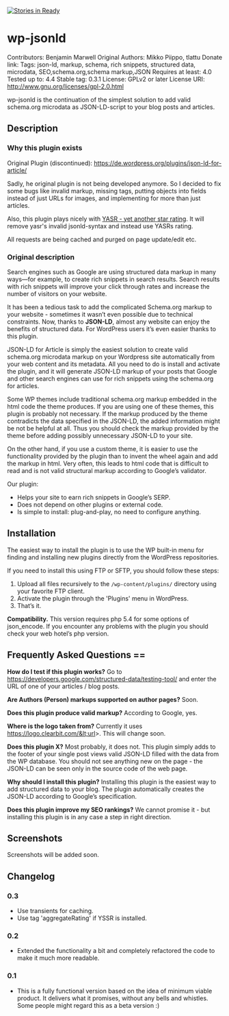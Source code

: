 [![Stories in Ready](https://badge.waffle.io/bmhm/wp-jsonld.png?label=ready&title=Ready)](https://waffle.io/bmhm/wp-jsonld)
# wp-jsonld

Contributors: Benjamin Marwell
Original Authors: Mikko Piippo, tlattu
Donate link:
Tags: json-ld, markup, schema, rich snippets, structured data, microdata, SEO,schema.org,schema markup,JSON
Requires at least: 4.0
Tested up to: 4.4
Stable tag: 0.3.1
License: GPLv2 or later
License URI: http://www.gnu.org/licenses/gpl-2.0.html

wp-jsonld is the continuation of the simplest solution to add valid schema.org microdata as JSON-LD-script to your blog posts and articles.

## Description

### Why this plugin exists
Original Plugin (discontinued): https://de.wordpress.org/plugins/json-ld-for-article/

Sadly, he original plugin is not being developed anymore. So I decided to fix some bugs like invalid markup,
    missing tags, putting objects into fields instead of just URLs for images, and implementing for more than just
    articles.

Also, this plugin plays nicely with [YASR - yet another star rating](https://de.wordpress.org/plugins/yet-another-stars-rating/). It will
remove yasr's invalid jsonld-syntax and instead use YASRs rating.

All requests are being cached and purged on page update/edit etc.

### Original description
Search engines such as Google are using structured data markup in many ways—for example, to create rich snippets in search results. Search results with rich snippets will improve your click through rates and increase the number of visitors on your website.

It has been a tedious task to add the complicated Schema.org markup to your website - sometimes it wasn’t even possible due to technical constraints. Now, thanks to **JSON-LD**, almost any website can enjoy the benefits of structured data. For WordPress users it’s even easier thanks to this plugin.

JSON-LD for Article is simply the easiest solution to create valid schema.org microdata markup on your Wordpress site automatically from your web content and its metadata. All you need to do is install and activate the plugin, and it will generate JSON-LD markup of your posts that Google and other search engines can use for rich snippets using the schema.org for articles.

Some WP themes include traditional schema.org markup embedded in the html code the theme produces. If you are using one of these themes, this plugin is probably not necessary. If the markup produced by the theme contradicts the data specified in the JSON-LD, the added information might be not be helpful at all. Thus you should check the markup provided by the theme before adding possibly unnecessary JSON-LD to your site.

On the other hand, if you use a custom theme, it is easier to use the functionality provided by the plugin than to invent the wheel again and add the markup in html. Very often, this leads to html code that is difficult to read and is not valid structural markup according to Google’s validator. 

Our plugin:

* Helps your site to earn rich snippets in Google’s SERP.
* Does not depend on other plugins or external code.
* Is simple to install: plug-and-play, no need to configure anything.


## Installation

The easiest way to install the plugin is to use the WP built-in menu for finding and installing new plugins directly from the WordPress repositories.

If you need to install this using FTP or SFTP, you should follow these steps:

1. Upload all files recursively to the `/wp-content/plugins/` directory using your favorite FTP client.
2. Activate the plugin through the 'Plugins' menu in WordPress.
3. That’s it.

**Compatibility.** This version requires php 5.4 for some options of json\_encode. If you encounter any problems with the plugin you should check your web hotel’s php version.

## Frequently Asked Questions ==
**How do I test if this plugin works?** Go to https://developers.google.com/structured-data/testing-tool/ and enter the URL of one of your articles / blog posts.

**Are Authors (Person) markups supported on author pages?** Soon.

**Does this plugin produce valid markup?** According to Google, yes.

**Where is the logo taken from?** Currently it uses https://logo.clearbit.com/&lt;url&gt;. This will change soon.

**Does this plugin X?** Most probably, it does not. This plugin simply adds to the footer of your single post views valid JSON-LD filled with the data from the WP database. You should not see anything new on the page - the JSON-LD can be seen only in the source code of the web page.

**Why should I install this plugin?** Installing this plugin is the easiest way to add structured data to your blog. The plugin automatically creates the JSON-LD according to Google’s specification. 

**Does this plugin improve my SEO rankings?** We cannot promise it - but installing this plugin is in any case a step in right direction.

## Screenshots

Screenshots will be added soon.

## Changelog 

### 0.3
* Use transients for caching.
* Use tag 'aggregateRating' if YSSR is installed.

### 0.2
* Extended the functionality a bit and completely refactored the code to make it much more readable.

### 0.1
*  This is a fully functional version based on the idea of minimum viable product. It delivers what it promises, without any bells and whistles. Some people might regard this as a beta version :)
